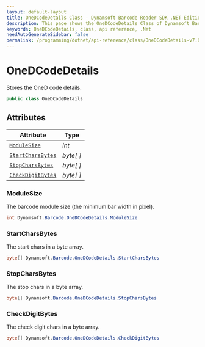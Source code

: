 ```yaml
---
layout: default-layout
title: OneDCodeDetails Class - Dynamsoft Barcode Reader SDK .NET Edition API Reference
description: This page shows the OneDCodeDetails Class of Dynamsoft Barcode Reader SDK .NET Edition.
keywords: OneDCodeDetails, class, api reference, .Net
needAutoGenerateSidebar: false
permalink: /programming/dotnet/api-reference/class/OneDCodeDetails-v7.6.0.html
---
```


# OneDCodeDetails
Stores the OneD code details.

```csharp
public class OneDCodeDetails
```  

## Attributes
  
| Attribute | Type |
|---------- | ---- |
| [`ModuleSize`](#modulesize) | *int* |
| [`StartCharsBytes`](#startcharsbytes) | *byte[ ]* |
| [`StopCharsBytes`](#stopcharsbytes) | *byte[ ]* |
| [`CheckDigitBytes`](#checkdigitbytes) | *byte[ ]* |


### ModuleSize
The barcode module size (the minimum bar width in pixel).

```csharp
int Dynamsoft.Barcode.OneDCodeDetails.ModuleSize
```

### StartCharsBytes
The start chars in a byte array.

```csharp
byte[] Dynamsoft.Barcode.OneDCodeDetails.StartCharsBytes
```

### StopCharsBytes
The stop chars in a byte array.

```csharp
byte[] Dynamsoft.Barcode.OneDCodeDetails.StopCharsBytes
```

### CheckDigitBytes
The check digit chars in a byte array.

```csharp
byte[] Dynamsoft.Barcode.OneDCodeDetails.CheckDigitBytes
```
